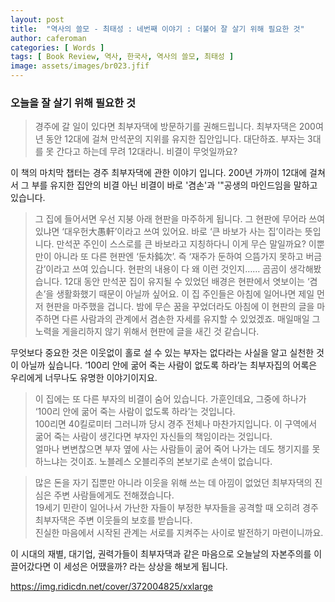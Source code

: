 ```yaml
---
layout: post
title:  "역사의 쓸모 - 최태성 : 네번째 이야기 : 더불어 잘 살기 위해 필요한 것"
author: caferoman
categories: [ Words ]
tags: [ Book Review, 역사, 한국사, 역사의 쓸모, 최태성 ]
image: assets/images/br023.jfif
---
```

### 오늘을 잘 살기 위해 필요한 것

> 경주에 갈 일이 있다면 최부자댁에 방문하기를 권해드립니다. 최부자댁은 200여 년 동안 12대에 걸쳐 만석꾼의 지위를 유지한 집안입니다. 대단하죠. 부자는 3대를 못 간다고 하는데 무려 12대라니. 비결이 무엇일까요?   

이 책의 마치막 챕터는 경주 최부자댁에 관한 이야기 입니다. 200년 가까이 12대에 걸쳐서 그 부를 유지한 집안의 비결 아닌 비결이 바로 '겸손'과 '"공생의 마인드임을 말하고 있습니다.

> 그 집에 들어서면 우선 지붕 아래 현판을 마주하게 됩니다. 그 현판에 무어라 쓰여 있냐면 ‘대우헌大愚軒’이라고 쓰여 있어요. 바로 ‘큰 바보가 사는 집’이라는 뜻입니다. 만석꾼 주인이 스스로를 큰 바보라고 지칭하다니 이게 무슨 말일까요? 이뿐만이 아니라 또 다른 현판엔 ‘둔차鈍次’. 즉 ‘재주가 둔하여 으뜸가지 못하고 버금감’이라고 쓰여 있습니다. 현판의 내용이 다 왜 이런 것인지…… 곰곰이 생각해봤습니다.
12대 동안 만석꾼 집이 유지될 수 있었던 배경은 현판에서 엿보이는 ‘겸손’을 생활화했기 때문이 아닐까 싶어요. 이 집 주인들은 아침에 일어나면 제일 먼저 현판을 마주했을 겁니다. 밤에 무슨 꿈을 꾸었더라도 아침에 이 현판의 글을 마주하면 다른 사람과의 관계에서 겸손한 자세를 유지할 수 있었겠죠. 매일매일 그 노력을 게을리하지 않기 위해서 현판에 글을 새긴 것 같습니다.

무엇보다 중요한 것은 이웃없이 홀로 설 수 있는 부자는 없다라는 사실을 알고 실천한 것이 아닐까 싶습니다.
‘100리 안에 굶어 죽는 사람이 없도록 하라’는 최부자집의 어록은 우리에게 너무나도 유명한 이야기이지요.

> 이 집에는 또 다른 부자의 비결이 숨어 있습니다. 가훈인데요, 그중에 하나가 ‘100리 안에 굶어 죽는 사람이 없도록 하라’는 것입니다.   
100리면 40킬로미터 그러니까 당시 경주 전체나 마찬가지입니다. 이 구역에서 굶어 죽는 사람이 생긴다면 부자인 자신들의 책임이라는 것입니다.   
얼마나 변변찮으면 부자 옆에 사는 사람들이 굶어 죽어 나가는 데도 챙기지를 못하느냐는 것이죠. 노블레스 오블리주의 본보기로 손색이 없습니다.

> 많은 돈을 자기 집뿐만 아니라 이웃을 위해 쓰는 데 아낌이 없었던 최부자댁의 진심은 주변 사람들에게도 전해졌습니다.   
19세기 민란이 일어나서 가난한 자들이 부정한 부자들을 공격할 때 오히려 경주 최부자댁은 주변 이웃들의 보호를 받습니다.   
진실한 마음에서 시작된 관계는 서로를 지켜주는 사이로 발전하기 마련이니까요.

이 시대의 재별, 대기업, 권력가들이 최부자댁과 같은 마음으로 오늘날의 자본주의를 이끌어갔다면 이 세성은 어땠을까? 라는 상상을 해보게 됩니다.

https://img.ridicdn.net/cover/372004825/xxlarge